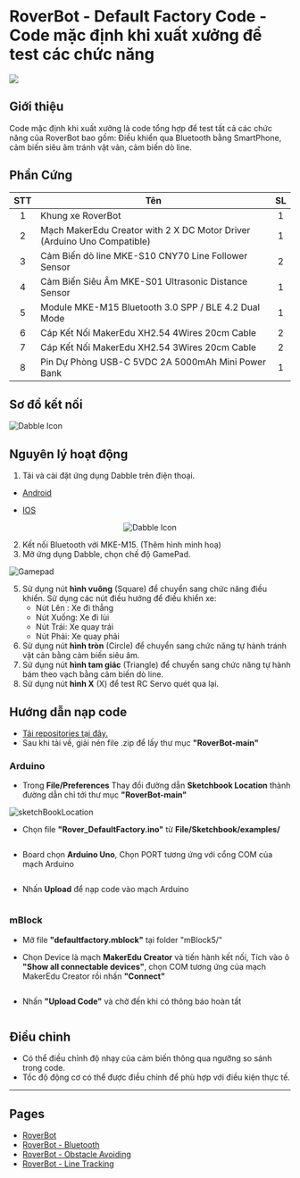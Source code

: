 # RoverBot - Default Factory Code - Code mặc định khi xuất xưởng để test các chức năng

![](/image/ROVERBOT3.png)

## Giới thiệu

Code mặc định khi xuất xưởng là code tổng hợp để test tất cả các chức năng của RoverBot bao gồm: Điều khiển qua Bluetooth bằng SmartPhone, cảm biến siêu âm tránh vật vản, cảm biến dò line.

## Phần Cứng

| STT | Tên                                                                     | SL |
|:---:|-------------------------------------------------------------------------|:--:|
|  1  | Khung xe RoverBot                                                       |  1 |
|  2  | Mạch MakerEdu Creator with 2 X DC Motor Driver (Arduino Uno Compatible) |  1 |
|  3  | Cảm Biến dò line MKE-S10 CNY70 Line Follower Sensor                     |  2 |
|  4  | Cảm Biến Siêu Âm MKE-S01 Ultrasonic Distance Sensor                     |  1 |
|  5  | Module MKE-M15 Bluetooth 3.0 SPP / BLE 4.2 Dual Mode                    |  1 |
|  6  | Cáp Kết Nối MakerEdu XH2.54 4Wires 20cm Cable                           |  2 |
|  7  | Cáp Kết Nối MakerEdu XH2.54 3Wires 20cm Cable                           |  2 |
|  8  | Pin Dự Phòng USB-C 5VDC 2A 5000mAh Mini Power Bank                      |  1 |


## Sơ đồ kết nối

<img src="/image/cirkit_RoverBot_full.jpg" alt="Dabble Icon">

## Nguyên lý hoạt động

1. Tải và cài đặt ứng dụng Dabble trên điện thoại.

- <a href="https://play.google.com/store/apps/details?id=io.dabbleapp&hl=vi&gl=US">Android</a>

- [IOS](https://apps.apple.com/us/app/dabble-bluetooth-controller/id1472734455)  

<div align="center">
    <img src="/image/dabbleicon.png" alt="Dabble Icon">
</div>

2. Kết nối Bluetooth với MKE-M15.
(Thêm hình minh hoạ)
4. Mở ứng dụng Dabble, chọn chế độ GamePad.

<img src="/image/gamepad.png" alt="Gamepad">

5. Sử dụng nút **hình vuông** (Square) để chuyển sang chức năng điều khiển. Sử dụng các nút điều hướng để điều khiển xe:
   - Nút Lên : Xe đi thẳng
   - Nút Xuống: Xe đi lùi
   - Nút Trái: Xe quay trái
   - Nút Phải: Xe quay phải
6. Sử dụng nút **hình tròn** (Circle) để chuyển sang chức năng tự hành tránh vật cản bằng cảm biến siêu âm.
7. Sử dụng nút **hình tam giác** (Triangle) để chuyển sang chức năng tự hành bám theo vạch bằng cảm biến dò line.
8. Sử dụng nút **hình X** (X) để test RC Servo quét qua lại.


## Hướng dẫn nạp code

- [Tải repositories tại đây.](https://github.com/makerlabvn/RoverBot/archive/refs/heads/main.zip)
- Sau khi tải về, giải nén file .zip để lấy thư mục **"RoverBot-main"**

### Arduino

- Trong **File/Preferences** Thay đổi đường dẫn **Sketchbook Location** thành đường dẫn chỉ tới thư mục **"RoverBot-main"**

<img src="/image/sketch3.png" alt="sketchBookLocation">

- Chọn file **"Rover_DefaultFactory.ino"** từ **File/Sketchbook/examples/**

<img src="/image/sketch2.png" alt="">

- Board chọn **Arduino Uno**, Chọn PORT tương ứng với cổng COM của mạch Arduino

<img src="/image/boardArduinoUno.png" alt="">

- Nhấn **Upload** để nạp code vào mạch Arduino

<img src="/image/sketch1.png" alt="">

### mBlock

- Mở file **"defaultfactory.mblock"** tại folder "mBlock5/"

- Chọn Device là mạch **MakerEdu Creator** và tiến hành kết nối, Tích vào ô **"Show all connectable devices"**, chọn COM tương ứng của mạch MakerEdu Creator rồi nhấn **"Connect"**

<img src="/image/Mblock1.png" alt="">

- Nhấn **"Upload Code"** và chờ đến khi có thông báo hoàn tất

<img src="/image/Mblock2.png" alt="">

## Điều chỉnh

- Có thể điều chỉnh độ nhạy của cảm biến thông qua ngưỡng so sánh trong code.
- Tốc độ động cơ có thể được điều chỉnh để phù hợp với điều kiện thực tế.

---

## Pages

- [RoverBot](/README.md)
- [RoverBot - Bluetooth](/examples/Rover_Bluetooth/readme.md)
- [RoverBot - Obstacle Avoiding](/examples/Rover_BlockAvoiding/readme.md)
- [RoverBot - Line Tracking](/examples/Rover_LineTracking/readme.md)
